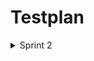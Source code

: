 # Testplan
<details><summary>Sprint 2</summary>
<p>
  
 Feature to be tested | Approach | Testing task | Responsibilities | Schedule | Pass/Fail |
| --- | --- | --- | --- | --- | --- |
| Login username and password functionality.| Manual testing | Enter username and password in the login form | Preet will perform manual testing on UX 1 | 15-18 feb'22 | Pass |
| Functionality of sign up page and the requirements fo different fields.| Manual testing | Click on signup page and try signing up with username and password | Pushti will perform the testing on sign up page and the requirements | 15-18 feb'22 | Pass  |
| Link between sign up page and login page after filling out the sign up details | Manual testing | After signing up it should navigate to sign in page and should be able to login with new login credentials. | Muhaimin | 15-18 feb'22 | Pass |
| API response | Manual testing with postman software | Checking the response code with postman | Muhaimin will perform API response code test. | 19-21 feb'22 | Pass |
| Database | Verification by inspection | Entering user name and password and inspecting the database for that particular entry | Muhaimin will check for the database connectivity | 19-21 feb'22  | Pass |
| Functionality of new landing page | Manual testing | Take the proper URL and landing page should be displayed as per requirements |  Preet  | 14-18 Mar'22  | Pass |  
| Functionality of settings modal | Manual testing | Selection of catergories  |    | 14-18 Mar'22  |  |  
| Unit Testing | Automated testing (JEST)| Testing the functionality of code for test.js file |    | 19-21 Mar'22  |  |
  

</p>
</details>
